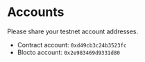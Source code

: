 # Accounts

Please share your testnet account addresses.

- Contract account: `0xd49cb3c24b3523fc`
- Blocto account: `0x2e983469d9331d80`